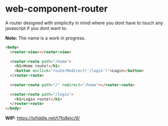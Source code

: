 # web-component-router

A router designed with simplicity in mind where you dont have to touch any javascript if you dont want to.

__Note:__ The name is a work in progress.

```html
<body>
  <router-view></router-view>
  
  <router-route path="/home">
    <h1>Home route!</h1>
    <button onclick="routerRedirect('/login')">Login</button>
  </router-route>
  
  <router-route path="/" redirect="/home"></router-route>
  
  <router-route path="/login">
    <h1>Login route!</h1>
  </router-route>
</body>
```

__WIP:__ https://jsfiddle.net/t7fq8ejc/9/
